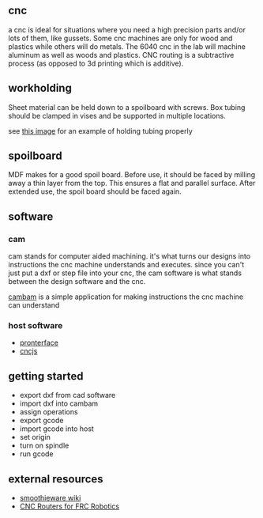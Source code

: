 ## cnc
 
a cnc is ideal for situations where you need a high precision parts and/or lots of them, like gussets. Some cnc machines are only for wood and plastics while others will do metals. The 6040 cnc in the lab will machine aluminum as well as woods and plastics. CNC routing is a subtractive process (as opposed to 3d printing which is additive).
 
## workholding
Sheet material can be held down to a spoilboard with screws. Box tubing should be clamped in vises and be supported in multiple locations.
 
see [this image](http://i.imgur.com/cCq499Tl.jpg) for an example of holding tubing properly
 
## spoilboard
MDF makes for a good spoil board. Before use, it should be faced by milling away a thin layer from the top. This ensures a flat and parallel surface. After extended use, the spoil board should be faced again.
 
## software

### cam
cam stands for computer aided machining. it's what turns our designs into instructions the cnc machine understands and executes. since you can't just put a dxf or step file into your cnc, the cam software is what stands between the design software and the cnc.

[cambam](http://www.cambam.info/) is a simple application for making instructions the cnc machine can understand
 
### host software
* [pronterface](http://www.pronterface.com/)
* [cncjs](https://github.com/cncjs/cncjs)

## getting started
* export dxf from cad software
* import dxf into cambam
* assign operations
* export gcode
* import gcode into host
* set origin
* turn on spindle
* run gcode

## external resources
* [smoothieware wiki](http://smoothieware.org/cnc-mill-guide)
* [CNC Routers for FRC Robotics](https://www.chiefdelphi.com/forums/showthread.php?t=158505)